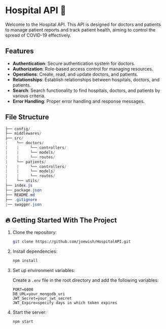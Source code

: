
# Hospital API 🚀
Welcome to the Hospital API. This API is designed for doctors and patients to manage patient reports and track patient health, aiming to control the spread of COVID-19 effectively.


## Features
- **Authentication**: Secure authentication system for doctors.
- **Authorization**: Role-based access control for managing resources.
- **Operations**: Create, read, and update doctors, and patients.
- **Relationships**: Establish relationships between hospitals, doctors, and patients.
- **Search**: Search functionality to find hospitals, doctors, and patients by various criteria.
- **Error Handling**: Proper error handling and response messages.

## File Structure
```csharp
├── config/                     
├── middlewares/               
├── src/                       
|    └── doctors/             
|    |     └── controllers/    
|    |     └── models/         
|    |     └── routes/        
|    └── patients/            
|    |     └── controllers/    
|    |     └── models/         
|    |     └── routes/         
|    └── utils/                 
├── index.js                    
├── package.json               
├── README.md                  
├── .gitignore                  
|── swagger.json               

```
## 🔥 Getting Started With The Project

1. Clone the repository:

    ```bash
    git clone https://github.com/joewish/HospitalAPI.git
    ```

2. Install dependencies:

    ```bash
    npm install
    ```

3. Set up environment variables:

    Create a `.env` file in the root directory and add the following variables:

    ```plaintext
    PORT=6000
    DB_URL=your_mongodb_uri
    JWT_Secret=your_jwt_secret
    JWT_Expire=specify days in which token expires

    ```

4. Start the server:

    ```bash
    npm start
    ```

